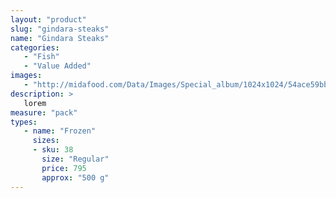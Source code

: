 ```yaml
---
layout: "product"
slug: "gindara-steaks"
name: "Gindara Steaks"
categories:
   - "Fish"
   - "Value Added"
images:
   - "http://midafood.com/Data/Images/Special_album/1024x1024/54ace59bb7aca615.jpg"
description: >
   lorem
measure: "pack"
types: 
   - name: "Frozen"
     sizes: 
     - sku: 38
       size: "Regular"
       price: 795
       approx: "500 g"
---
```

